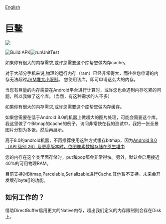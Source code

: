 [English](https://github.com/BruceWind/HugestFastestMemoryCache/blob/master/README.md)

# 巨鳌

![](ps://github.com/BruceWind/Juao/raw/master/image/juao.png)


![Build APK](https://github.com/BruceWind/HugestFastestMemoryCache/workflows/Build%20APK/badge.svg?branch=master)![runUnitTest](https://github.com/BruceWind/HugestFastestMemoryCache/workflows/runUnitTest/badge.svg)

如果你有很大的内存需求,或许您需要这个库帮您做内存cache。

对于大部分手机来说,物理的运行内存（ram）已经非常得大，而往往您申请的内存无法超过[JVM堆大小限制](https://developer.android.com/topic/performance/memory#CheckHowMuchMemory)。
您使用该库，即可申请这么大的内存。

当您有巨量的内存需要在Android平台进行计算时，或许您也会遇到内存吃紧的问题，所以我做了这个库。（当然，有这种需求的人不多）

如果你有很大的内存需求,或许您需要这个库帮您做内存缓存。

如果您需要在低于Android 8.0的机器上做超大的图片处理，可能会需要这个库。我这里做了个Bitmap的cache的例子，访问非常快在我的测试中，我把一张全景图片分割为多张，然后再展示。


高于8.0的android机器，不再推荐使用这种方式缓存bitmap，因为[Android 8.0（API 级别 26）及更高版本时，位图像素数据存储在原生堆中](https://developer.android.google.cn/topic/performance/graphics/manage-memory)

您的内存在这个类里面存储时，put和pop都会非常得快。另外，默认会启用接近40%的可用物理RAM。

目前支持对Bitmap,Parcelable,Serializable进行Cache.其他暂不支持。未来会开发缓存byte[]的功能。

## 如何工作的？
借助DirectBuffer启用更大的Native内存，超出我们定义的内存限制则会存在Disk上。


